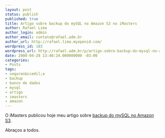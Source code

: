 ```yaml
---
layout: post
status: publish
published: true
title: Artigo sobre backup do mySQL no Amazon S3 no iMasters
author: Rafael Lima
author_login: admin
author_email: contato@rafael.adm.br
author_url: http://rafael.lima.myopenid.com/
wordpress_id: 183
wordpress_url: http://rafael.adm.br/p/artigo-sobre-backup-do-mysql-no-amazon-s3-no-imasters/
date: 2008-04-28 13:48:24.000000000 -03:00
categories:
- Posts
tags:
- seguran&ccedil;a
- backup
- banco de dados
- mysql
- artigo
- imasters
- amazon
---
```

O iMasters publicou hoje meu artigo sobre <a href="http://imasters.uol.com.br/artigo/8522/mysql/configurando_sistema_de_backup_do_banco_de_dados_mysql_no_amazon_s3_em_10_minutos/">backup do mySQL no Amazon S3</a>.

Abra&ccedil;os a todos.
